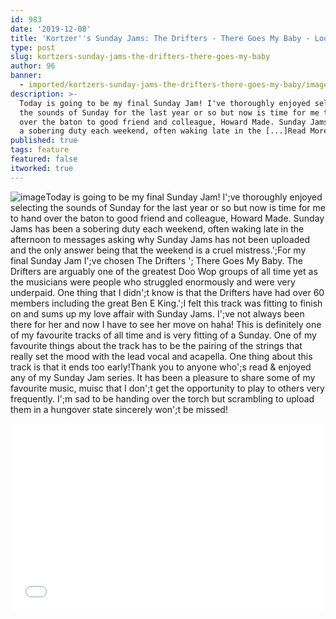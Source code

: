 ```yaml
---
id: 983
date: '2019-12-08'
title: 'Kortzer''s Sunday Jams: The Drifters - There Goes My Baby - Loose Lips'
type: post
slug: kortzers-sunday-jams-the-drifters-there-goes-my-baby
author: 96
banner:
  - imported/kortzers-sunday-jams-the-drifters-there-goes-my-baby/image983.jpeg
description: >-
  Today is going to be my final Sunday Jam! I've thoroughly enjoyed selecting
  the sounds of Sunday for the last year or so but now is time for me to hand
  over the baton to good friend and colleague, Howard Made. Sunday Jams has been
  a sobering duty each weekend, often waking late in the [...]Read More...
published: true
tags: feature
featured: false
itworked: true
---
```

![image](../imported/kortzers-sunday-jams-the-drifters-there-goes-my-baby/image983.jpeg)Today is going to be my final Sunday Jam! I';ve thoroughly enjoyed selecting the sounds of Sunday for the last year or so but now is time for me to hand over the baton to good friend and colleague, Howard Made. Sunday Jams has been a sobering duty each weekend, often waking late in the afternoon to messages asking why Sunday Jams has not been uploaded and the only answer being that the weekend is a cruel mistress.';For my final Sunday Jam I';ve chosen The Drifters '; There Goes My Baby. The Drifters are arguably one of the greatest Doo Wop groups of all time yet as the musicians were people who struggled enormously and were very underpaid. One thing that I didn';t know is that the Drifters have had over 60 members including the great Ben E King.';I felt this track was fitting to finish on and sums up my love affair with Sunday Jams. I';ve not always been there for her and now I have to see her move on haha! This is definitely one of my favourite tracks of all time and is very fitting of a Sunday. One of my favourite things about the track has to be the pairing of the strings that really set the mood with the lead vocal and acapella. One thing about this track is that it ends too early!Thank you to anyone who';s read & enjoyed any of my Sunday Jam series. It has been a pleasure to share some of my favourite music, muisc that I don';t get the opportunity to play to others very frequently. I';m sad to be handing over the torch but scrambling to upload them in a hungover state sincerely won';t be missed!

<iframe width='100%' height='300' scrolling='no' frameborder='no' allow='autoplay' src='//www.youtube.com/embed/i3HXy9mGPpI?wmode=opaque'></iframe>